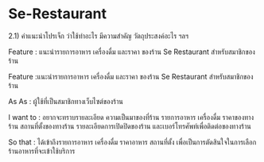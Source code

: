 # Se-Restaurant

<p>2.1) คำแนะนำโปรเจ็ก ว่าใช้ทำอะไร มีความสำคัญ วัตถุประสงค์อะไร ฯลฯ</p>
<p>Feature   : แนะนำรายการอาหาร เครื่องดื่ม และราคา ของร้าน Se Restaurant สำหรับสมาชิกของร้าน</p>
<p> Feature	  :แนะนำรายการอาหาร เครื่องดื่ม และราคา ของร้าน Se Restaurant สำหรับสมาชิกของร้าน</p>
<p>As As     : ผู้ใช้ที่เป็นสมาชิกทางเว็บไซต์ของร้าน </p>
<p>I want to : อยากจะทราบรายละเอียด ความเป็นมาของที่ร้าน รายการอาหาร เครื่องดื่ม ราคาของทางร้าน สถานที่ตั้งของทางร้าน รายละเอียดการเปิดปิดของร้าน และเบอร์โทรศัพท์เพื่อติดต่อของทางร้าน  </p>
<p>So that   : ได้เข้าถึงรายการอาหาร เครื่องดื่ม ราคาอาหาร สถานที่ตั้ง เพื่อเป็นการตัดสินใจในการเลือกร้านอาหารที่จะเข้าใช้บริการ </p>



